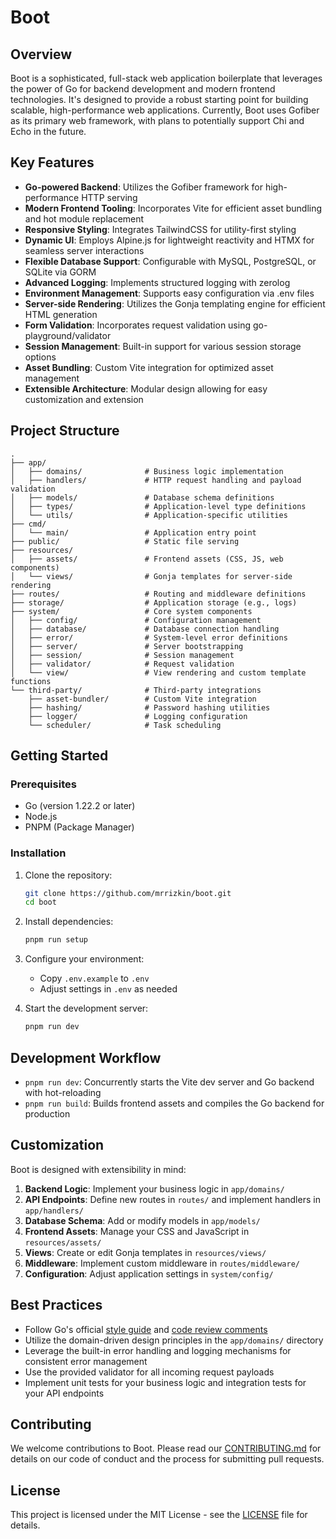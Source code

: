 # Boot

## Overview

Boot is a sophisticated, full-stack web application boilerplate that leverages the power of Go for backend development and modern frontend technologies. It's designed to provide a robust starting point for building scalable, high-performance web applications. Currently, Boot uses Gofiber as its primary web framework, with plans to potentially support Chi and Echo in the future.

## Key Features

- **Go-powered Backend**: Utilizes the Gofiber framework for high-performance HTTP serving
- **Modern Frontend Tooling**: Incorporates Vite for efficient asset bundling and hot module replacement
- **Responsive Styling**: Integrates TailwindCSS for utility-first styling
- **Dynamic UI**: Employs Alpine.js for lightweight reactivity and HTMX for seamless server interactions
- **Flexible Database Support**: Configurable with MySQL, PostgreSQL, or SQLite via GORM
- **Advanced Logging**: Implements structured logging with zerolog
- **Environment Management**: Supports easy configuration via .env files
- **Server-side Rendering**: Utilizes the Gonja templating engine for efficient HTML generation
- **Form Validation**: Incorporates request validation using go-playground/validator
- **Session Management**: Built-in support for various session storage options
- **Asset Bundling**: Custom Vite integration for optimized asset management
- **Extensible Architecture**: Modular design allowing for easy customization and extension

## Project Structure

```
.
├── app/
│   ├── domains/              # Business logic implementation
│   ├── handlers/             # HTTP request handling and payload validation
│   ├── models/               # Database schema definitions
│   ├── types/                # Application-level type definitions
│   └── utils/                # Application-specific utilities
├── cmd/
│   └── main/                 # Application entry point
├── public/                   # Static file serving
├── resources/
│   ├── assets/               # Frontend assets (CSS, JS, web components)
│   └── views/                # Gonja templates for server-side rendering
├── routes/                   # Routing and middleware definitions
├── storage/                  # Application storage (e.g., logs)
├── system/                   # Core system components
│   ├── config/               # Configuration management
│   ├── database/             # Database connection handling
│   ├── error/                # System-level error definitions
│   ├── server/               # Server bootstrapping
│   ├── session/              # Session management
│   ├── validator/            # Request validation
│   └── view/                 # View rendering and custom template functions
└── third-party/              # Third-party integrations
    ├── asset-bundler/        # Custom Vite integration
    ├── hashing/              # Password hashing utilities
    ├── logger/               # Logging configuration
    └── scheduler/            # Task scheduling
```

## Getting Started

### Prerequisites

- Go (version 1.22.2 or later)
- Node.js
- PNPM (Package Manager)

### Installation

1. Clone the repository:
   ```bash
   git clone https://github.com/mrrizkin/boot.git
   cd boot
   ```

2. Install dependencies:
   ```bash
   pnpm run setup
   ```

3. Configure your environment:
   - Copy `.env.example` to `.env`
   - Adjust settings in `.env` as needed

4. Start the development server:
   ```bash
   pnpm run dev
   ```

## Development Workflow

- `pnpm run dev`: Concurrently starts the Vite dev server and Go backend with hot-reloading
- `pnpm run build`: Builds frontend assets and compiles the Go backend for production

## Customization

Boot is designed with extensibility in mind:

1. **Backend Logic**: Implement your business logic in `app/domains/`
2. **API Endpoints**: Define new routes in `routes/` and implement handlers in `app/handlers/`
3. **Database Schema**: Add or modify models in `app/models/`
4. **Frontend Assets**: Manage your CSS and JavaScript in `resources/assets/`
5. **Views**: Create or edit Gonja templates in `resources/views/`
6. **Middleware**: Implement custom middleware in `routes/middleware/`
7. **Configuration**: Adjust application settings in `system/config/`

## Best Practices

- Follow Go's official [style guide](https://golang.org/doc/effective_go) and [code review comments](https://github.com/golang/go/wiki/CodeReviewComments)
- Utilize the domain-driven design principles in the `app/domains/` directory
- Leverage the built-in error handling and logging mechanisms for consistent error management
- Use the provided validator for all incoming request payloads
- Implement unit tests for your business logic and integration tests for your API endpoints

## Contributing

We welcome contributions to Boot. Please read our [CONTRIBUTING.md](CONTRIBUTING.md) for details on our code of conduct and the process for submitting pull requests.

## License

This project is licensed under the MIT License - see the [LICENSE](LICENSE) file for details.